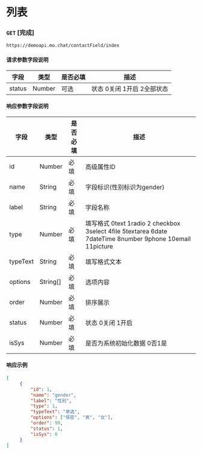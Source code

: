 # 列表
### `GET`  [完成]
```
https://demoapi.mo.chat/contactField/index
```

#### 请求参数字段说明

| 字段  | 类型 | 是否必填 | 描述|
| ------------- | ------------- | ------------------ | ------------------ |
| status  | Number  | 可选 | 状态 0关闭 1开启 2全部状态 |

#### 响应参数字段说明

| 字段  | 类型 | 是否必填 | 描述|
| ------------- | ------------- | ------------------ | ------------------ |
| id  | Number  | 必填 | 高级属性ID |
| name  | String  | 必填 | 字段标识(性别标识为gender) |
| label  | String  | 必填 | 字段名称 |
| type  | Number  | 必填 | 填写格式 0text 1radio 2 checkbox 3select 4file 5textarea 6date 7dateTime 8number 9phone 10email 11picture |
| typeText  | String  | 必填 | 填写格式文本 |
| options  | String[]  | 必填 | 选项内容 |
| order  | Number  | 必填 | 排序展示 |
| status  | Number  | 必填 | 状态 0关闭 1开启 |
| isSys  | Number  | 必填 | 是否为系统初始化数据 0否1是 |


#### 响应示例

```json
[
     {
         "id": 1,
         "name": "gender",
         "label": "性别",
         "type": 1,
         "typeText": "单选",
         "options": ["保密", "男", "女"],
         "order": 99,
         "status": 1,
         "isSys": 0
     }
]
```